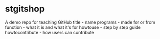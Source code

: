 # stgitshop
A demo repo for teaching GitHub
title - name 
programs - made for or from
function - what it is and what it's for
howtouse - step by step guide
howtocontribute - how users can contribute
